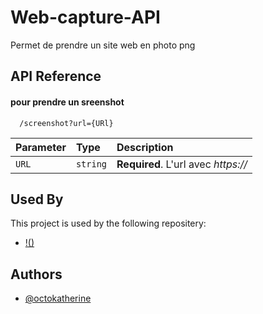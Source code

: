 
# Web-capture-API

Permet de prendre un site web en photo png

## API Reference

#### pour prendre un sreenshot

```http
  /screenshot?url={URl}
```

| Parameter | Type     | Description                |
| :-------- | :------- | :------------------------- |
| `URL` | `string` | **Required**. L'url avec *https://* |


## Used By

This project is used by the following repositery:

- [!()]()
## Authors

- [@octokatherine](https://www.github.com/octokatherine)

